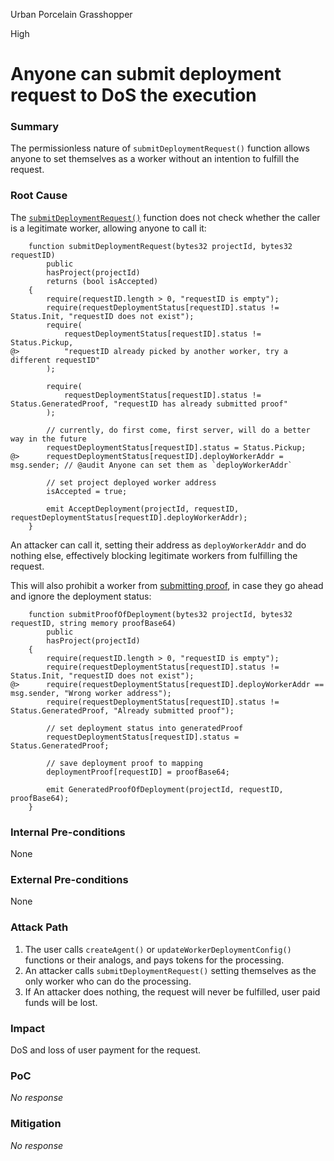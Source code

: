 Urban Porcelain Grasshopper

High

# Anyone can submit deployment request to DoS the execution

### Summary

The permissionless nature of `submitDeploymentRequest()` function allows anyone to set themselves as a worker without an intention to fulfill the request.

### Root Cause

The [`submitDeploymentRequest()`](https://github.com/sherlock-audit/2025-03-crestal-network/blob/main/crestal-omni-contracts/src/BlueprintCore.sol#L602-L626) function does not check whether the caller is a legitimate worker, allowing anyone to call it:

```solidity
    function submitDeploymentRequest(bytes32 projectId, bytes32 requestID)
        public
        hasProject(projectId)
        returns (bool isAccepted)
    {
        require(requestID.length > 0, "requestID is empty");
        require(requestDeploymentStatus[requestID].status != Status.Init, "requestID does not exist");
        require(
            requestDeploymentStatus[requestID].status != Status.Pickup,
@>          "requestID already picked by another worker, try a different requestID"
        );

        require(
            requestDeploymentStatus[requestID].status != Status.GeneratedProof, "requestID has already submitted proof"
        );

        // currently, do first come, first server, will do a better way in the future
        requestDeploymentStatus[requestID].status = Status.Pickup;
@>      requestDeploymentStatus[requestID].deployWorkerAddr = msg.sender; // @audit Anyone can set them as `deployWorkerAddr`

        // set project deployed worker address
        isAccepted = true;

        emit AcceptDeployment(projectId, requestID, requestDeploymentStatus[requestID].deployWorkerAddr);
    }
```

An attacker can call it, setting their address as `deployWorkerAddr` and do nothing else, effectively blocking legitimate workers from fulfilling the request.

This will also prohibit a worker from [submitting proof](https://github.com/sherlock-audit/2025-03-crestal-network/blob/main/crestal-omni-contracts/src/BlueprintCore.sol#L590), in case they go ahead and ignore the deployment status:

```solidity
    function submitProofOfDeployment(bytes32 projectId, bytes32 requestID, string memory proofBase64)
        public
        hasProject(projectId)
    {
        require(requestID.length > 0, "requestID is empty");
        require(requestDeploymentStatus[requestID].status != Status.Init, "requestID does not exist");
@>      require(requestDeploymentStatus[requestID].deployWorkerAddr == msg.sender, "Wrong worker address");
        require(requestDeploymentStatus[requestID].status != Status.GeneratedProof, "Already submitted proof");

        // set deployment status into generatedProof
        requestDeploymentStatus[requestID].status = Status.GeneratedProof;

        // save deployment proof to mapping
        deploymentProof[requestID] = proofBase64;

        emit GeneratedProofOfDeployment(projectId, requestID, proofBase64);
    }
```


### Internal Pre-conditions

None

### External Pre-conditions

None

### Attack Path

1. The user calls `createAgent()` or `updateWorkerDeploymentConfig()` functions or their analogs, and pays tokens for the processing.
2. An attacker calls `submitDeploymentRequest()` setting themselves as the only worker who can do the processing.
3. If An attacker does nothing, the request will never be fulfilled, user paid funds will be lost.

### Impact

DoS and loss of user payment for the request.

### PoC

_No response_

### Mitigation

_No response_